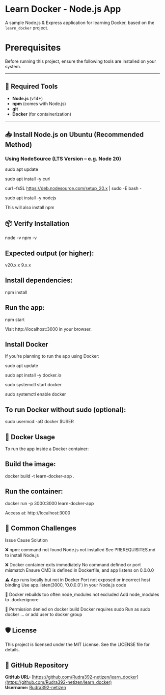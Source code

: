 # Learn Docker - Node.js App

A sample Node.js & Express application for learning Docker, based on the `learn_docker` project.

# Prerequisites

Before running this project, ensure the following tools are installed on your system.

---

## 🔧 Required Tools

- **Node.js** (v14+)
- **npm** (comes with Node.js)
- **git**
- **Docker** (for containerization)

---

## 📥 Install Node.js on Ubuntu (Recommended Method)

### Using NodeSource (LTS Version – e.g. Node 20)

sudo apt update

sudo apt install -y curl

curl -fsSL https://deb.nodesource.com/setup_20.x | sudo -E bash -

sudo apt install -y nodejs

This will also install npm

## 📦 Verify Installation
node -v
npm -v

## Expected output (or higher):
v20.x.x
9.x.x

## Install dependencies:
npm install

## Run the app:
npm start

Visit http://localhost:3000 in your browser.




## Install Docker
If you're planning to run the app using Docker:

sudo apt update

sudo apt install -y docker.io

sudo systemctl start docker

sudo systemctl enable docker

## To run Docker without sudo (optional):
sudo usermod -aG docker $USER

## 🐳 Docker Usage
To run the app inside a Docker container:

## Build the image:
docker build -t learn-docker-app .

## Run the container:

docker run -p 3000:3000 learn-docker-app

Access at: http://localhost:3000

## 🐞 Common Challenges
Issue	Cause	Solution

❌ npm: command not found	Node.js not installed	See PREREQUISITES.md to install Node.js

❌ Docker container exits immediately	No command defined or port mismatch	Ensure CMD is defined in Dockerfile, and app listens on 0.0.0.0

⚠️ App runs locally but not in Docker	Port not exposed or incorrect host binding	Use app.listen(3000, '0.0.0.0') in your Node.js code

🔁 Docker rebuilds too often	node_modules not excluded	Add node_modules to .dockerignore

🔐 Permission denied on docker build	Docker requires sudo	Run as sudo docker ... or add user to docker group

## 🛡 License
This project is licensed under the MIT License.
See the LICENSE file for details.

## 🔗 GitHub Repository

**GitHub URL:** [https://github.com/Rudra392-netizen/learn_docker](https://github.com/Rudra392-netizen/learn_docker)  
**Username:** [Rudra392-netizen](https://github.com/Rudra392-netizen)
